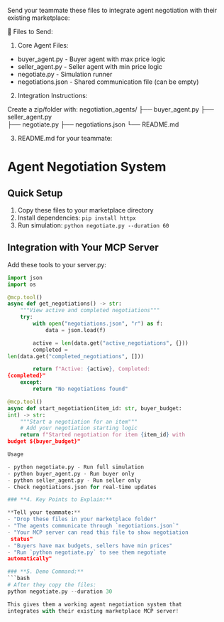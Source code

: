 Send your teammate these files to integrate agent
  negotiation with their existing marketplace:

  📁 Files to Send:

  1. Core Agent Files:

  - buyer_agent.py - Buyer agent with max price logic
  - seller_agent.py - Seller agent with min price logic
  - negotiate.py - Simulation runner
  - negotiations.json - Shared communication file (can be
  empty)

  2. Integration Instructions:

  Create a zip/folder with:
  negotiation_agents/
  ├── buyer_agent.py
  ├── seller_agent.py  
  ├── negotiate.py
  ├── negotiations.json
  └── README.md

  3. README.md for your teammate:

  # Agent Negotiation System

  ## Quick Setup
  1. Copy these files to your marketplace directory
  2. Install dependencies: `pip install httpx`
  3. Run simulation: `python negotiate.py --duration 60`

  ## Integration with Your MCP Server
  Add these tools to your server.py:

  ```python
  import json
  import os

  @mcp.tool()
  async def get_negotiations() -> str:
      """View active and completed negotiations"""
      try:
          with open("negotiations.json", "r") as f:
              data = json.load(f)

          active = len(data.get("active_negotiations", {}))
          completed =
  len(data.get("completed_negotiations", []))

          return f"Active: {active}, Completed:
  {completed}"
      except:
          return "No negotiations found"

  @mcp.tool()
  async def start_negotiation(item_id: str, buyer_budget:
  int) -> str:
      """Start a negotiation for an item"""
      # Add your negotiation starting logic
      return f"Started negotiation for item {item_id} with
  budget ${buyer_budget}"

  Usage

  - python negotiate.py - Run full simulation
  - python buyer_agent.py - Run buyer only
  - python seller_agent.py - Run seller only
  - Check negotiations.json for real-time updates

  ### **4. Key Points to Explain:**

  **Tell your teammate:**
  - "Drop these files in your marketplace folder"
  - "The agents communicate through `negotiations.json`"
  - "Your MCP server can read this file to show negotiation
   status"
  - "Buyers have max budgets, sellers have min prices"
  - "Run `python negotiate.py` to see them negotiate
  automatically"

  ### **5. Demo Command:**
  ```bash
  # After they copy the files:
  python negotiate.py --duration 30

  This gives them a working agent negotiation system that
  integrates with their existing marketplace MCP server!
